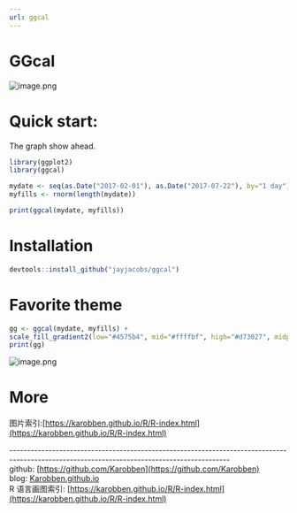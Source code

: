 ```yaml
---
url: ggcal
---
```


# GGcal

![image.png](https://cdn.nlark.com/yuque/0/2020/png/691897/1579752304170-c61ee1c4-4fac-4dac-8419-7d18e45dac50.png#align=left&display=inline&height=491&name=image.png&originHeight=491&originWidth=834&size=20594&status=done&style=none&width=834)
<a name="gCUUE"></a>
# Quick start:
The graph show ahead. 
```r
library(ggplot2)
library(ggcal)

mydate <- seq(as.Date("2017-02-01"), as.Date("2017-07-22"), by="1 day")
myfills <- rnorm(length(mydate))

print(ggcal(mydate, myfills))
```

<a name="LOqVj"></a>
# Installation

```r
devtools::install_github("jayjacobs/ggcal")
```


<a name="favorite"></a>
# Favorite theme

```r
gg <- ggcal(mydate, myfills) +
scale_fill_gradient2(low="#4575b4", mid="#ffffbf", high="#d73027", midpoint=0)
print(gg)
```

![image.png](https://cdn.nlark.com/yuque/0/2020/png/691897/1579752347484-ce2f1a96-b99a-44ab-81f8-83d9dfaf3e56.png#align=left&display=inline&height=484&name=image.png&originHeight=484&originWidth=834&size=20233&status=done&style=none&width=834)

<a name="FG8Ad"></a>
# More
图片索引:[https://karobben.github.io/R/R-index.html](https://karobben.github.io/R/R-index.html)





--------------------------------------------------------------------------------------------------------------------------------------------<br />github: [https://github.com/Karobben](https://github.com/Karobben)<br />blog: [Karobben.github.io](http://Karobben.github.io)<br />R 语言画图索引: [https://karobben.github.io/R/R-index.html](https://karobben.github.io/R/R-index.html)
